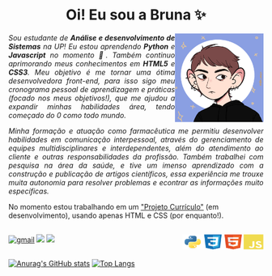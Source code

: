 <h1 align="center">Oi! Eu sou a Bruna ✨</h1>
<img align="right" alt="avatar" height="175" src="https://raw.githubusercontent.com/brunagafo/projeto-curriculo/main/Imagens/perfil.png">
 
<p align="justify"><i>Sou estudante de <b>Análise e desenvolvimento de Sistemas</b> na UP! Eu estou aprendendo <b>Python</b> e <b>Javascript</b> no momento 🌱. Também continuo aprimorando meus conhecimentos em <b>HTML5</b> e <b>CSS3</b>. Meu objetivo é me tornar uma ótima desenvolvedora front-end, para isso sigo meu cronograma pessoal de aprendizagem e práticas (focado nos meus objetivos!), que me ajudou a expandir minhas habilidades área, tendo começado do 0 como todo mundo.</i></p>
<p align="justify"><i>Minha formação e atuação como farmacêutica me permitiu desenvolver habilidades em comunicação interpessoal, através do gerenciamento de equipes multidisciplinares e interdependentes, além do atendimento ao cliente e outras responsabilidades da profissão. Também trabalhei com pesquisa na área da saúde, e tive um imenso aprendizado com a construção e publicação de artigos científicos, essa experiência me trouxe muita autonomia para resolver problemas e econtrar as informações muito específicas.</i></p>

No momento estou trabalhando em um <a href="https://brunagafo.github.io/projeto-curriculo" target="_blank" >"Projeto Currículo"</a> (em desenvolvimento), usando apenas HTML e CSS (por enquanto!).

##

<div>
  <a href="mailto:brunagafo@gmail.com" target="_blank" ><img src="https://img.shields.io/badge/Gmail-D14836?style=for-the-badge&logo=gmail&logoColor=white"             alt="gmail"></a>
  <a href="https://instagram.com/insipda" target="_blank"><img src="https://img.shields.io/badge/-Instagram-%23E4405F?style=for-the-badge&logo=instagram&logoColor=white" target="_blank"></a>
  <a href="https://www.linkedin.com/in/brunagafo/" target="_blank"><img src="https://img.shields.io/badge/-LinkedIn-%230077B5?style=for-the-badge&logo=linkedin&logoColor=white" target="_blank"></a> 
  <img align="right" alt="javascript" height="30" width="40" src="https://raw.githubusercontent.com/devicons/devicon/master/icons/javascript/javascript-plain.svg">
  <img align="right" alt="HTML" height="30" width="40" src="https://raw.githubusercontent.com/devicons/devicon/master/icons/html5/html5-original.svg">
  <img align="right" alt="CSS" height="30" width="40" src="https://raw.githubusercontent.com/devicons/devicon/master/icons/css3/css3-original.svg">
  <img align="right" alt="Python" height="30" width="40" src="https://raw.githubusercontent.com/devicons/devicon/master/icons/python/python-original.svg">
</div>

##

[![Anurag's GitHub stats](https://github-readme-stats.vercel.app/api?username=brunagafo&show_icons=true&theme=aura_dark)](https://github.com/anuraghazra/github-readme-stats)
[![Top Langs](https://github-readme-stats.vercel.app/api/top-langs/?username=brunagafo&show_icons=true&theme=aura_dark)](https://github.com/brunagafo/github-readme-stats)

##


